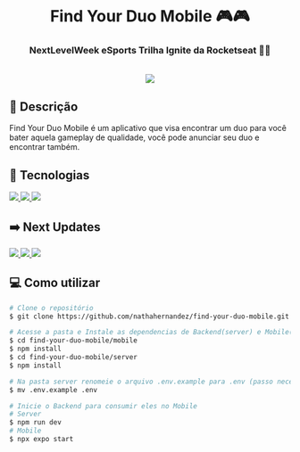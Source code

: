 <h1 align='center'>Find Your Duo Mobile 🎮🎮</h1>
<h3 align='center'>NextLevelWeek eSports Trilha Ignite da Rocketseat 🚀💜</h1>
<br>

<div display='flex' align='center'>
    <img src="https://i.giphy.com/media/9yIN9QhxIz1XRq5nnc/giphy.webp" />
</div>

## 🚀 Descrição
Find Your Duo Mobile é um aplicativo que visa encontrar um duo para você bater aquela gameplay de qualidade, você pode anunciar seu duo e encontrar também.

## 🔧 Tecnologias
<div>
    <a href="https://www.typescriptlang.org/" alt="Typescript">
        <img src="https://img.shields.io/badge/typescript-18181B?style=for-the-badge&logo=TypeScript" />
    </a>
    <a href="https://reactnative.dev/" alt="React Native">
        <img src="https://img.shields.io/badge/react%20native-18181B?style=for-the-badge&logo=React" /> 
    </a>
    <a href="https://expo.dev/" alt="Expo">
        <img src="https://img.shields.io/badge/expo-18181B?style=for-the-badge&logo=Expo" /> 
    </a>
</div>

## ➡️ Next Updates
<div>
    <a href="https://styled-components.com/" alt="Styled Components">
        <img src="https://img.shields.io/badge/styled%20components-18181B?style=for-the-badge&logo=styled-components" />
    </a>
    <a href="https://redux.js.org/" alt="Redux">
        <img src="https://img.shields.io/badge/redux-18181B?style=for-the-badge&logo=Redux&logoColor=764ABC" /> 
    </a>
    <a href="https://discord.com/developers/docs/getting-started" alt="Discord">
        <img src="https://img.shields.io/badge/Discord%20Login%20Integration-18181B?style=for-the-badge&logo=Discord" /> 
    </a>
</div>

## 💻 Como utilizar

```bash
# Clone o repositório
$ git clone https://github.com/nathahernandez/find-your-duo-mobile.git

# Acesse a pasta e Instale as dependencias de Backend(server) e Mobile(mobile)
$ cd find-your-duo-mobile/mobile
$ npm install
$ cd find-your-duo-mobile/server
$ npm install

# Na pasta server renomeie o arquivo .env.example para .env (passo necessário para o datasource do prisma ter acesso ao path do arquivo SQLite)
$ mv .env.example .env

# Inicie o Backend para consumir eles no Mobile
# Server
$ npm run dev
# Mobile
$ npx expo start
```